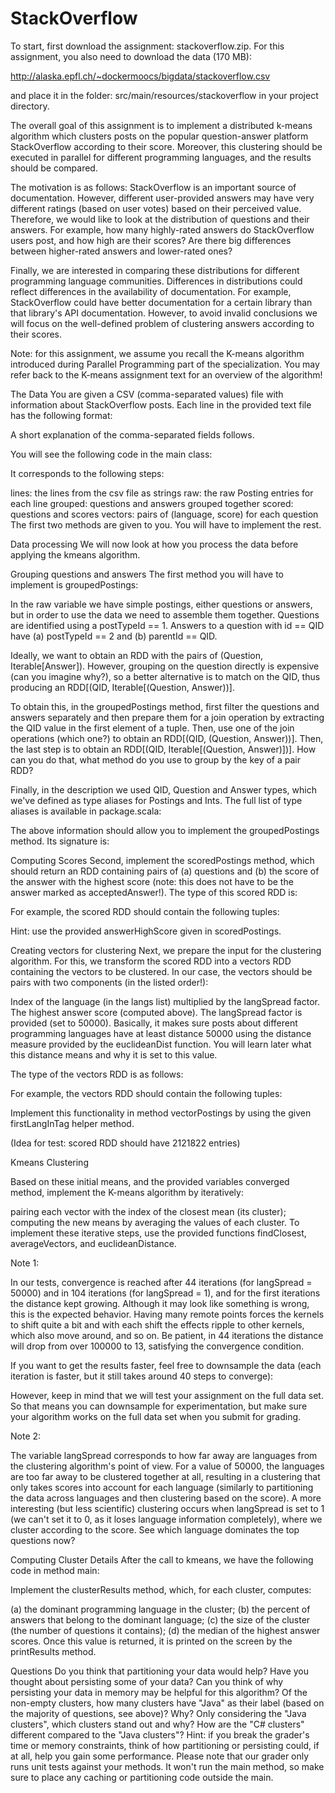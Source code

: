 <h1>StackOverflow</h1>
To start, first download the assignment: stackoverflow.zip. For this assignment, you also need to download the data (170 MB):

http://alaska.epfl.ch/~dockermoocs/bigdata/stackoverflow.csv

and place it in the folder: src/main/resources/stackoverflow in your project directory.

The overall goal of this assignment is to implement a distributed k-means algorithm which clusters posts on the popular question-answer platform StackOverflow according to their score. Moreover, this clustering should be executed in parallel for different programming languages, and the results should be compared.

The motivation is as follows: StackOverflow is an important source of documentation. However, different user-provided answers may have very different ratings (based on user votes) based on their perceived value. Therefore, we would like to look at the distribution of questions and their answers. For example, how many highly-rated answers do StackOverflow users post, and how high are their scores? Are there big differences between higher-rated answers and lower-rated ones?

Finally, we are interested in comparing these distributions for different programming language communities. Differences in distributions could reflect differences in the availability of documentation. For example, StackOverflow could have better documentation for a certain library than that library's API documentation. However, to avoid invalid conclusions we will focus on the well-defined problem of clustering answers according to their scores.

Note: for this assignment, we assume you recall the K-means algorithm introduced during Parallel Programming part of the specialization. You may refer back to the K-means assignment text for an overview of the algorithm!

The Data
You are given a CSV (comma-separated values) file with information about StackOverflow posts. Each line in the provided text file has the following format:

A short explanation of the comma-separated fields follows.

You will see the following code in the main class:

It corresponds to the following steps:

lines: the lines from the csv file as strings
raw: the raw Posting entries for each line
grouped: questions and answers grouped together
scored: questions and scores
vectors: pairs of (language, score) for each question
The first two methods are given to you. You will have to implement the rest.

Data processing
We will now look at how you process the data before applying the kmeans algorithm.

Grouping questions and answers
The first method you will have to implement is groupedPostings:

In the raw variable we have simple postings, either questions or answers, but in order to use the data we need to assemble them together. Questions are identified using a postTypeId == 1. Answers to a question with id == QID have (a) postTypeId == 2 and (b) parentId == QID.

Ideally, we want to obtain an RDD with the pairs of (Question, Iterable[Answer]). However, grouping on the question directly is expensive (can you imagine why?), so a better alternative is to match on the QID, thus producing an RDD[(QID, Iterable[(Question, Answer))].

To obtain this, in the groupedPostings method, first filter the questions and answers separately and then prepare them for a join operation by extracting the QID value in the first element of a tuple. Then, use one of the join operations (which one?) to obtain an RDD[(QID, (Question, Answer))]. Then, the last step is to obtain an RDD[(QID, Iterable[(Question, Answer)])]. How can you do that, what method do you use to group by the key of a pair RDD?

Finally, in the description we used QID, Question and Answer types, which we've defined as type aliases for Postings and Ints. The full list of type aliases is available in package.scala:

The above information should allow you to implement the groupedPostings method. Its signature is:

Computing Scores
Second, implement the scoredPostings method, which should return an RDD containing pairs of (a) questions and (b) the score of the answer with the highest score (note: this does not have to be the answer marked as acceptedAnswer!). The type of this scored RDD is:

For example, the scored RDD should contain the following tuples:

Hint: use the provided answerHighScore given in scoredPostings.

Creating vectors for clustering
Next, we prepare the input for the clustering algorithm. For this, we transform the scored RDD into a vectors RDD containing the vectors to be clustered. In our case, the vectors should be pairs with two components (in the listed order!):

Index of the language (in the langs list) multiplied by the langSpread factor.
The highest answer score (computed above).
The langSpread factor is provided (set to 50000). Basically, it makes sure posts about different programming languages have at least distance 50000 using the distance measure provided by the euclideanDist function. You will learn later what this distance means and why it is set to this value.

The type of the vectors RDD is as follows:

For example, the vectors RDD should contain the following tuples:

Implement this functionality in method vectorPostings by using the given firstLangInTag helper method.

(Idea for test: scored RDD should have 2121822 entries)

Kmeans Clustering

Based on these initial means, and the provided variables converged method, implement the K-means algorithm by iteratively:

pairing each vector with the index of the closest mean (its cluster);
computing the new means by averaging the values of each cluster.
To implement these iterative steps, use the provided functions findClosest, averageVectors, and euclideanDistance.

Note 1:

In our tests, convergence is reached after 44 iterations (for langSpread = 50000) and in 104 iterations (for langSpread = 1), and for the first iterations the distance kept growing. Although it may look like something is wrong, this is the expected behavior. Having many remote points forces the kernels to shift quite a bit and with each shift the effects ripple to other kernels, which also move around, and so on. Be patient, in 44 iterations the distance will drop from over 100000 to 13, satisfying the convergence condition.

If you want to get the results faster, feel free to downsample the data (each iteration is faster, but it still takes around 40 steps to converge):

However, keep in mind that we will test your assignment on the full data set. So that means you can downsample for experimentation, but make sure your algorithm works on the full data set when you submit for grading.

Note 2:

The variable langSpread corresponds to how far away are languages from the clustering algorithm's point of view. For a value of 50000, the languages are too far away to be clustered together at all, resulting in a clustering that only takes scores into account for each language (similarly to partitioning the data across languages and then clustering based on the score). A more interesting (but less scientific) clustering occurs when langSpread is set to 1 (we can't set it to 0, as it loses language information completely), where we cluster according to the score. See which language dominates the top questions now?

Computing Cluster Details
After the call to kmeans, we have the following code in method main:

Implement the clusterResults method, which, for each cluster, computes:

(a) the dominant programming language in the cluster;
(b) the percent of answers that belong to the dominant language;
(c) the size of the cluster (the number of questions it contains);
(d) the median of the highest answer scores.
Once this value is returned, it is printed on the screen by the printResults method.

Questions
Do you think that partitioning your data would help?
Have you thought about persisting some of your data? Can you think of why persisting your data in memory may be helpful for this algorithm?
Of the non-empty clusters, how many clusters have "Java" as their label (based on the majority of questions, see above)? Why?
Only considering the "Java clusters", which clusters stand out and why?
How are the "C# clusters" different compared to the "Java clusters"?
Hint: if you break the grader's time or memory constraints, think of how partitioning or persisting could, if at all, help you gain some performance. Please note that our grader only runs unit tests against your methods. It won't run the main method, so make sure to place any caching or partitioning code outside the main.
